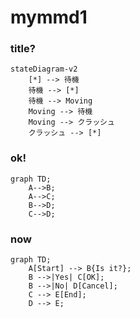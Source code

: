 # mymmd1

### title?
```mermaid
stateDiagram-v2
    [*] --> 待機
    待機 --> [*]
    待機 --> Moving
    Moving --> 待機
    Moving --> クラッシュ
    クラッシュ --> [*]
```

### ok!
```mermaid
graph TD;
    A-->B;
    A-->C;
    B-->D;
    C-->D;
```

### now


```mermaid
graph TD;
    A[Start] --> B{Is it?};
    B -->|Yes| C[OK];
    B -->|No| D[Cancel];
    C --> E[End];
    D --> E;
```
